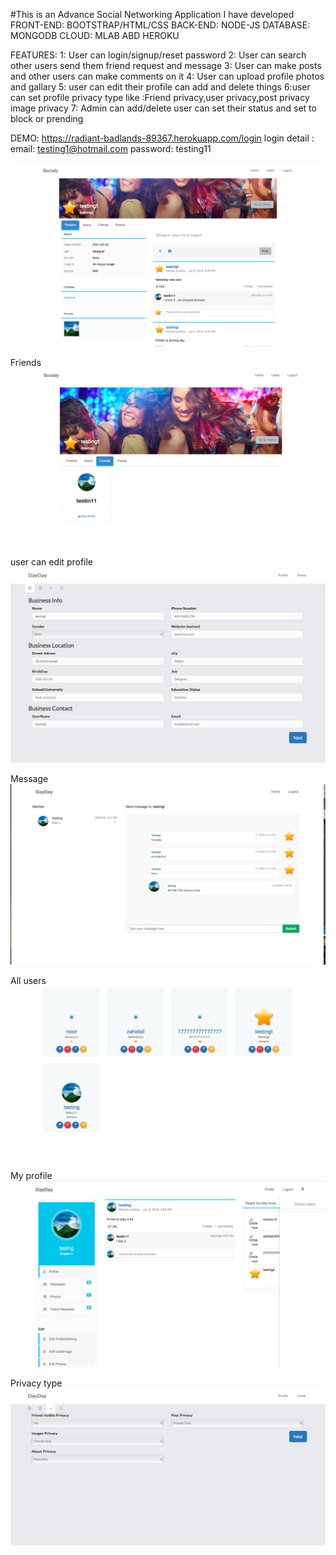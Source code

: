 #This is an Advance Social Networking Application I have developed 
FRONT-END: BOOTSTRAP/HTML/CSS
BACK-END: NODE-JS
DATABASE: MONGODB
CLOUD: MLAB ABD HEROKU

FEATURES: 
1: User can login/signup/reset password
2: User can search other users send them friend request and message
3: User can make posts and other users can make comments on it
4: User can upload profile photos and gallary
5: user can edit their profile can add and delete things
6:user can set profile privacy type like :Friend privacy,user privacy,post privacy image privacy
7: Admin can add/delete user can set their status and set to block or prending
 
 DEMO: 
 https://radiant-badlands-89367.herokuapp.com/login
 login detail : email: testing1@hotmail.com
                password: testing11
 
 ![alt text]( https://github.com/noorboeing777/Social-Network-App-NodeJs-/blob/master/shot/s4.png)
 
 Friends
 ![alt text]( https://github.com/noorboeing777/Social-Network-App-NodeJs-/blob/master/shot/s5.png)
 
 user can edit profile
 ![alt text]( https://github.com/noorboeing777/Social-Network-App-NodeJs-/blob/master/shot/s6.png)
 
 Message  
 ![alt text]( https://github.com/noorboeing777/Social-Network-App-NodeJs-/blob/master/shot/s7.png)
 
 All users
 ![alt text]( https://github.com/noorboeing777/Social-Network-App-NodeJs-/blob/master/shot/s8.png)
 
 My profile
 ![alt text]( https://github.com/noorboeing777/Social-Network-App-NodeJs-/blob/master/shot/s9.png)
 
 Privacy type
 ![alt text]( https://github.com/noorboeing777/Social-Network-App-NodeJs-/blob/master/shot/s10.png)



